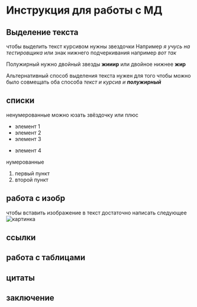 # Инструкция для работы с МД

## Выделение текста

чтобы выделить текст курсивом нужны звездочки 
Например *я учусь на тестировщика* или знак нижнего подчеркивания например _вот так_

Полужирный нужно двойный звезды **жииир** или двойное нижнее __жир__

Альтернативный способ выделения текста нужен для того чтобы можно было совмещать оба способа
_текст и курсив и **полужирный**_

## списки
ненумерованные можно юзать звёздочку или плюс
* элемент 1
* элемент 2
* элемент 3
+ элемент 4

нумерованные
1. первый пункт
2. второй пункт

## работа с изобр 
чтобы вставить изображение в текст достаточно написать следующее 
![картинка](dota.jpg)

## ссылки

## работа с таблицами

## цитаты

## заключение